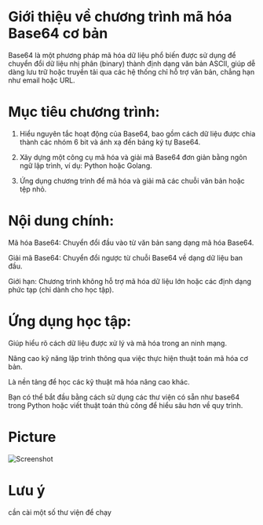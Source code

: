 # Giới thiệu về chương trình mã hóa Base64 cơ bản

Base64 là một phương pháp mã hóa dữ liệu phổ biến được sử dụng để chuyển đổi dữ liệu nhị phân (binary) thành định dạng văn bản ASCII, giúp dễ dàng lưu trữ hoặc truyền tải qua các hệ thống chỉ hỗ trợ văn bản, chẳng hạn như email hoặc URL.

# Mục tiêu chương trình:

1. Hiểu nguyên tắc hoạt động của Base64, bao gồm cách dữ liệu được chia thành các nhóm 6 bit và ánh xạ đến bảng ký tự Base64.


2. Xây dựng một công cụ mã hóa và giải mã Base64 đơn giản bằng ngôn ngữ lập trình, ví dụ: Python hoặc Golang.


3. Ứng dụng chương trình để mã hóa và giải mã các chuỗi văn bản hoặc tệp nhỏ.



# Nội dung chính:

Mã hóa Base64: Chuyển đổi đầu vào từ văn bản sang dạng mã hóa Base64.

Giải mã Base64: Chuyển đổi ngược từ chuỗi Base64 về dạng dữ liệu ban đầu.

Giới hạn: Chương trình không hỗ trợ mã hóa dữ liệu lớn hoặc các định dạng phức tạp (chỉ dành cho học tập).


# Ứng dụng học tập:

Giúp hiểu rõ cách dữ liệu được xử lý và mã hóa trong an ninh mạng.

Nâng cao kỹ năng lập trình thông qua việc thực hiện thuật toán mã hóa cơ bản.

Là nền tảng để học các kỹ thuật mã hóa nâng cao khác.


Bạn có thể bắt đầu bằng cách sử dụng các thư viện có sẵn như base64 trong Python hoặc viết thuật toán thủ công để hiểu sâu hơn về quy trình.
# Picture
![Screenshot](https://github.com/anan1412kdz/Pic/blob/main/base64.jpg?raw=true)
# Lưu ý 
cần cài một số thư viện để chạy 
